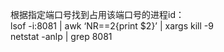 根据指定端口号找到占用该端口号的进程id：<br />
lsof -i:8081 | awk ‘NR==2{print $2}’ | xargs kill -9 <br />
netstat -anlp | grep 8081
